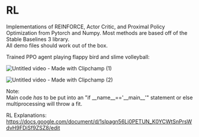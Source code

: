 # RL

Implementations of REINFORCE, Actor Critic, and Proximal Policy Optimization from Pytorch and Numpy. Most methods are based off of the Stable Baselines 3 library.     
All demo files should work out of the box.
           
           
Trained PPO agent playing flappy bird and slime volleyball:     

![Untitled video - Made with Clipchamp (1)](https://github.com/user-attachments/assets/ef0a4d8b-bafd-406a-9028-88e794814334)
           
![Untitled video - Made with Clipchamp (2)](https://github.com/user-attachments/assets/87ed8a0c-32aa-47b0-8200-cdd14322831e)


Note:      
Main code *has* to be put into an "if \_\_name__=='\_\_main__'" statement or else multiprocessing will throw a fit.

RL Explanations: 
https://docs.google.com/document/d/1sIpagn56Lj0PETUN_K0YCWtSnPrsWdvH9FDiSf9ZSZ8/edit
